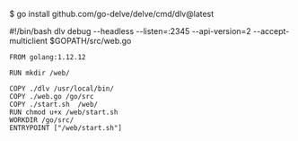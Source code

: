 

$ go install github.com/go-delve/delve/cmd/dlv@latest

#!/bin/bash
dlv debug --headless --listen=:2345 --api-version=2 --accept-multiclient   $GOPATH/src/web.go



```
FROM golang:1.12.12

RUN mkdir /web/

COPY ./dlv /usr/local/bin/
COPY ./web.go /go/src
COPY ./start.sh  /web/
RUN chmod u+x /web/start.sh
WORKDIR /go/src/
ENTRYPOINT ["/web/start.sh"]
```
